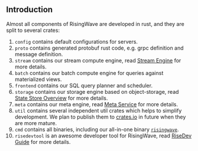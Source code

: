 ## Introduction

Almost all components of RisingWave are developed in rust, and they are split to several crates:

1. `config` contains default configurations for servers.
2. `proto` contains generated protobuf rust code, e.g. grpc definition and message definition.
3. `stream` contains our stream compute engine, read [Stream Engine][stream-engine] for more details.
4. `batch` contains our batch compute engine for queries against materialized views.
5. `frontend` contains our SQL query planner and scheduler.
6. `storage` contains our storage engine based on object-storage, read [State Store Overview][state-store] for more details.
7. `meta` contains our meta engine, read [Meta Service][meta-service] for more details.
8. `util` contains several independent util crates which helps to simplify development. We plan to publish them to [crates.io](crates.io) in future when they are more mature.
9. `cmd` contains all binaries, including our all-in-one binary [`risingwave`](https://github.com/singularity-data/risingwave/blob/main/src/cmd/src/bin/risingwave.rs).
10. `risedevtool` is an awesome developer tool for RisingWave, read [RiseDev Guide][risedev] for more details.

[stream-engine]: https://github.com/singularity-data/risingwave/blob/main/docs/streaming-overview.md
[state-store]: https://github.com/singularity-data/risingwave/blob/main/docs/state-store-overview.md
[meta-service]: https://github.com/singularity-data/risingwave/blob/main/docs/meta-service.md
[risedev]: https://github.com/singularity-data/risingwave/tree/main/src/risedevtool
